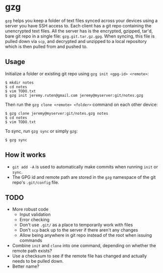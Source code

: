 # gzg

`gzg` helps you keep a folder of text files synced across your devices using a
server you have SSH access to. Each client has a git repo containing the
unencrypted text files. All the server has is the encrypted, gzipped, tar'd,
bare git repo in a single file: `gzg.git.tar.gz.gpg`. When syncing, this file
is pulled down via `scp`, and decrypted and unzipped to a local repository
which is then pulled from and pushed to.

## Usage

Initialize a folder or existing git repo using `gzg init <gpg-id> <remote>`:

    $ mkdir notes
    $ cd notes
    $ vim TODO.txt
    $ gzg init jeremy.ruten@gmail.com jeremy@myserver:git/notes.gzg

Then run the `gzg clone <remote> <folder>` command on each other device:

    $ gzg clone jeremy@myserver:git/notes.gzg notes
    $ cd notes
    $ vim TODO.txt

To sync, run `gzg sync` or simply `gzg`:

    $ gzg sync

## How it works

* `git add -A` is used to automatically make commits when running `init` or
  `sync`.
* The GPG id and remote path are stored in the `gzg` namespace of the git
  repo's `.git/config` file.

## TODO

* More robust code
  * Input validation
  * Error checking
  * Don't use `.git/` as a place to temporarily work with files
  * Don't `scp` back up to the server if there aren't any changes
  * Allow being anywhere in git repo instead of the root when issuing commands
* Combine `init` and `clone` into one command, depending on whether the remote
  path exists?
* Use a checksum to see if the remote file has changed and actually needs to be
  pulled down.
* Better name?

